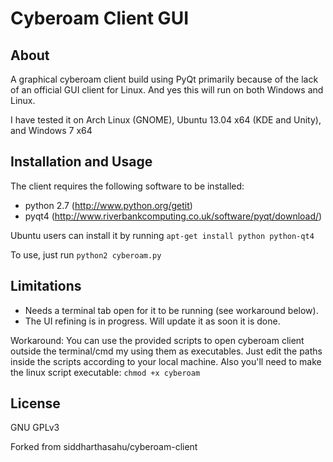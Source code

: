 Cyberoam Client GUI
===================

About
------
A graphical cyberoam client build using PyQt primarily because of the lack of an official GUI client for Linux.
And yes this will run on both Windows and Linux.

I have tested it on Arch Linux (GNOME), Ubuntu 13.04 x64 (KDE and Unity), and Windows 7 x64

Installation and Usage
----------------------
The client requires the following software to be installed:
* python 2.7 (http://www.python.org/getit)
* pyqt4 (http://www.riverbankcomputing.co.uk/software/pyqt/download/)

Ubuntu users can install it by running `apt-get install python python-qt4`

To use, just run `python2 cyberoam.py`

Limitations
-----------
* Needs a terminal tab open for it to be running (see workaround below).
* The UI refining is in progress. Will update it as soon it is done.

Workaround:
You can use the provided scripts to open cyberoam client outside the terminal/cmd my using them as executables.
Just edit the paths inside the scripts according to your local machine.
Also you'll need to make the linux script executable: `chmod +x cyberoam`


License
-------
GNU GPLv3

Forked from siddharthasahu/cyberoam-client

